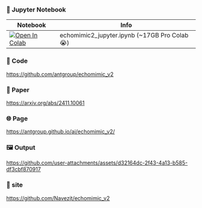 
### 🍊 Jupyter Notebook

| Notebook | Info
| --- | --- |
[![Open In Colab](https://colab.research.google.com/assets/colab-badge.svg)](https://colab.research.google.com/github/camenduru/echomimic-jupyter/blob/main/echomimic2_jupyter.ipynb) | echomimic2_jupyter.ipynb (~17GB Pro Colab 😭)

### 🧬 Code
https://github.com/antgroup/echomimic_v2

### 📄 Paper
https://arxiv.org/abs/2411.10061

### 🌐 Page
https://antgroup.github.io/ai/echomimic_v2/

### 🖼 Output

https://github.com/user-attachments/assets/d32164dc-2f43-4a13-b585-df3cbf870917

### 🏢 site
https://github.com/Navezjt/echomimic_v2
